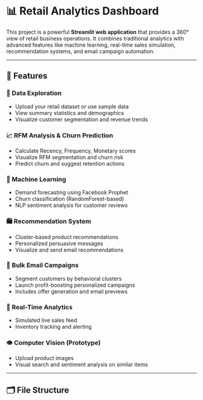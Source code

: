 # 📊 Retail Analytics Dashboard

This project is a powerful **Streamlit web application** that provides a 360° view of retail business operations. It combines traditional analytics with advanced features like machine learning, real-time sales simulation, recommendation systems, and email campaign automation.

---

## 🚀 Features

### 🧩 Data Exploration
- Upload your retail dataset or use sample data
- View summary statistics and demographics
- Visualize customer segmentation and revenue trends

### 📈 RFM Analysis & Churn Prediction
- Calculate Recency, Frequency, Monetary scores
- Visualize RFM segmentation and churn risk
- Predict churn and suggest retention actions

### 🤖 Machine Learning
- Demand forecasting using Facebook Prophet
- Churn classification (RandomForest-based)
- NLP sentiment analysis for customer reviews

### 🛍️ Recommendation System
- Cluster-based product recommendations
- Personalized persuasive messages
- Visualize and send email recommendations

### 💌 Bulk Email Campaigns
- Segment customers by behavioral clusters
- Launch profit-boosting personalized campaigns
- Includes offer generation and email previews

### 🔄 Real-Time Analytics
- Simulated live sales feed
- Inventory tracking and alerting

### 👁️ Computer Vision (Prototype)
- Upload product images
- Visual search and sentiment analysis on similar items

---

## 🗂️ File Structure

